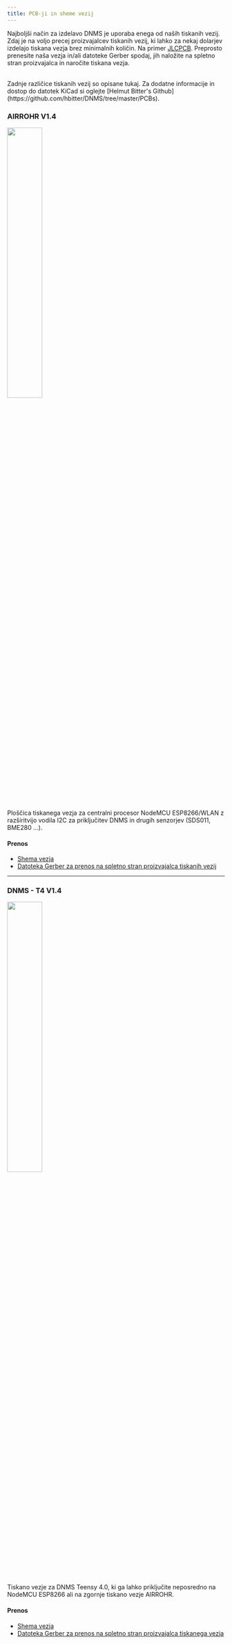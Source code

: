 ```yaml
---
title: PCB-ji in sheme vezij
---
```


Najboljši način za izdelavo DNMS je uporaba enega od naših tiskanih vezij.
Zdaj je na voljo precej proizvajalcev tiskanih vezij, ki lahko za nekaj dolarjev izdelajo tiskana vezja brez minimalnih količin. Na primer [JLCPCB](https://jlcpcb.com//).
Preprosto prenesite naša vezja in/ali datoteke Gerber spodaj, jih naložite na spletno stran proizvajalca in naročite tiskana vezja.

<br>
Zadnje različice tiskanih vezij so opisane tukaj. Za dodatne informacije in dostop do datotek KiCad si oglejte [Helmut Bitter's Github](https://github.com/hbitter/DNMS/tree/master/PCBs). 

### AIRROHR V1.4
<img src="../docs/dnms/airrohr-PCB.jpg" style="display: block; width:40%;margin: 1em 0" loading="lazy"/>
Ploščica tiskanega vezja za centralni procesor NodeMCU ESP8266/WLAN z razširitvijo vodila I2C za priključitev DNMS in drugih senzorjev (SDS011, BME280 ...).


#### Prenos
* [Shema vezja](../docs/dnms/airrohr-PCB-circuit-diagram.pdf)
* [Datoteka Gerber za prenos na spletno stran proizvajalca tiskanih vezij](../docs/dnms/airrohr-PCB-circuit-diagram-gerber.zip)

---

### DNMS - T4 V1.4
<img src="../docs/dnms/dnms-merjenje-šuma-teensy-4.jpg" style="display: block;width:40%; margin: 1em 0" loading="lazy"/>
Tiskano vezje za DNMS Teensy 4.0, ki ga lahko priključite neposredno na NodeMCU ESP8266 ali na zgornje tiskano vezje AIRROHR.


#### Prenos
* [Shema vezja](../docs/dnms/dnms-noise-measuring-teensy-40-circuit-diagram.pdf)
* [Datoteka Gerber za prenos na spletno stran proizvajalca tiskanega vezja](../docs/dnms/dnms-noise-measuring-teensy-40-circuit-gerber.zip)


